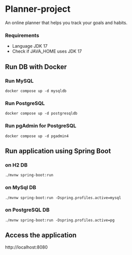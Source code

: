 # Planner-project
An online planner that helps you track your goals and habits.

### Requirements
* Language JDK 17
* Check if JAVA_HOME uses JDK 17

## Run DB with Docker
### Run MySQL
```
docker compose up -d mysqldb
```

### Run PostgreSQL
```
docker compose up -d postgresqldb
```

### Run pgAdmin for PostgreSQL
```
docker compose up -d pgadmin4
```

## Run application using Spring Boot
### on H2 DB
```
./mvnw spring-boot:run
```

### on MySql DB
```
./mvnw spring-boot:run -Dspring.profiles.active=mysql
```

### on PostgreSQL DB
```
./mvnw spring-boot:run -Dspring.profiles.active=pg
```

## Access the application
http://localhost:8080